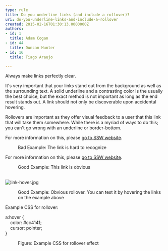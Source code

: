```yaml
---
type: rule
title: Do you underline links (and include a rollover)?
uri: do-you-underline-links-and-include-a-rollover
created: 2015-02-16T01:30:13.0000000Z
authors:
- id: 1
  title: Adam Cogan
- id: 44
  title: Duncan Hunter
- id: 16
  title: Tiago Araujo

---
```




<span class='intro'> <p>​Always make links perfectly clear.</p> </span>

<p>It's very important that your links stand out from the background as well as the surrounding text. A solid underline and a contrasting color is the usually the best choice, but the exact method is not important as long as the end result stands out. A link should not only be discoverable upon accidental hovering.</p><p>Rollovers are important as they offer visual feedback to a user that this link that will take them somewhere. While there is a myriad of ways to do this; you can't go wrong with an underline or&#160;border-bottom.</p><dl class="badImage"><p class="ssw15-rteElement-GreyBox">For more information on this, please <a href="https&#58;//www.ssw.com.au/" style="border-bottom&#58;none;color&#58;inherit;">go to SSW website</a>.<br></p><dd>Bad Example&#58; The link is hard to recognize<br></dd></dl><dl class="goodImage"><p class="ssw15-rteElement-GreyBox">For more information on this, please&#160;<a href="https&#58;//www.ssw.com.au/">go to SSW website</a>. <br></p><dd>Good Example&#58; This link is obvious<br><br></dd><p class="ssw15-rteElement-GreyBox">​ 
      <img src="/PublishingImages/link-hover.jpg" alt="link-hover.jpg" data-pin-nopin="true" /> <br></p><p class="ssw15-rteElement-P"></p><dd class="ssw15-rteElement-FigureGood"> Good Example&#58; Obvious rollover. You can test it by hovering the links on&#160;​the example above<br></dd></dl><p class="ssw15-rteElement-P">Example CSS for rollover&#58;</p><dl class="image"><dt><p class="ssw15-rteElement-CodeArea">a&#58;hover&#160;&#123;&#160;<br>&#160;&#160;&#160;&#160;color&#58;&#160;#cc4141;<br>&#160;&#160;&#160;&#160;cursor&#58;&#160;pointer;<br>&#125; <br></p></dt><dd>Figure&#58; Example CSS for rollover effect <br></dd></dl>


